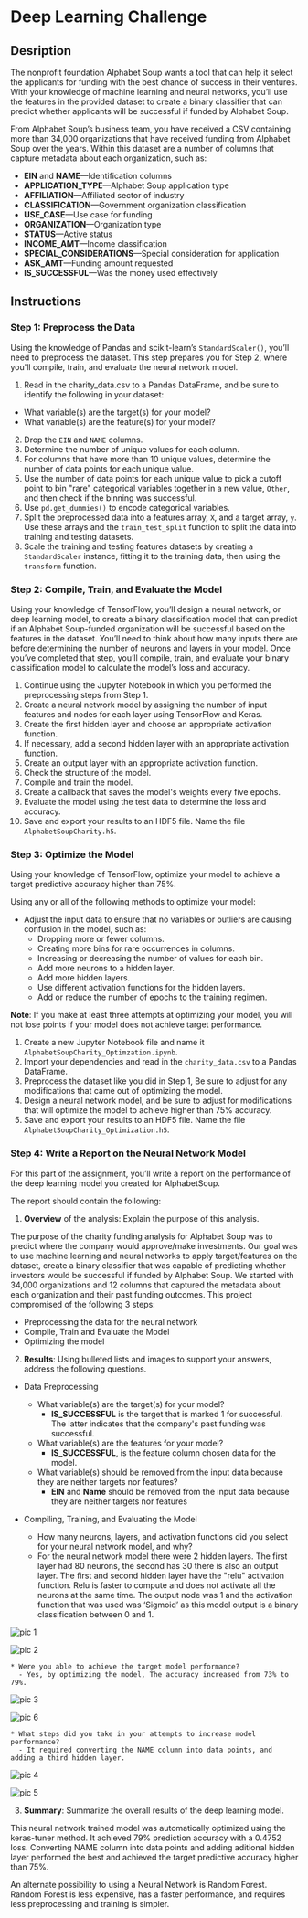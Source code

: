 # Deep Learning Challenge

## Desription
The nonprofit foundation Alphabet Soup wants a tool that can help it select the applicants for funding with the best chance of success in their ventures. With your knowledge of machine learning and neural networks, you’ll use the features in the provided dataset to create a binary classifier that can predict whether applicants will be successful if funded by Alphabet Soup.

From Alphabet Soup’s business team, you have received a CSV containing more than 34,000 organizations that have received funding from Alphabet Soup over the years. Within this dataset are a number of columns that capture metadata about each organization, such as:

* **EIN** and **NAME**—Identification columns
* **APPLICATION_TYPE**—Alphabet Soup application type
* **AFFILIATION**—Affiliated sector of industry
* **CLASSIFICATION**—Government organization classification
* **USE_CASE**—Use case for funding
* **ORGANIZATION**—Organization type
* **STATUS**—Active status
* **INCOME_AMT**—Income classification
* **SPECIAL_CONSIDERATIONS**—Special consideration for application
* **ASK_AMT**—Funding amount requested
* **IS_SUCCESSFUL**—Was the money used effectively

## Instructions

### Step 1: Preprocess the Data

Using the knowledge of Pandas and scikit-learn’s `StandardScaler()`, you’ll need to preprocess the dataset. This step prepares you for Step 2, where you'll compile, train, and evaluate the neural network model.

1. Read in the charity_data.csv to a Pandas DataFrame, and be sure to identify the following in your dataset:
  * What variable(s) are the target(s) for your model?
  * What variable(s) are the feature(s) for your model?
2. Drop the `EIN` and `NAME` columns.
3. Determine the number of unique values for each column.
4. For columns that have more than 10 unique values, determine the number of data points for each unique value.
5. Use the number of data points for each unique value to pick a cutoff point to bin "rare" categorical variables together in a new value, `Other`, and then check if the binning was successful.
6. Use `pd.get_dummies()` to encode categorical variables.
7. Split the preprocessed data into a features array, `X`, and a target array, `y`. Use these arrays and the `train_test_split` function to split the data into training and testing datasets.
8. Scale the training and testing features datasets by creating a `StandardScaler` instance, fitting it to the training data, then using the `transform` function.


### Step 2: Compile, Train, and Evaluate the Model

Using your knowledge of TensorFlow, you’ll design a neural network, or deep learning model, to create a binary classification model that can predict if an Alphabet Soup-funded organization will be successful based on the features in the dataset. You’ll need to think about how many inputs there are before determining the number of neurons and layers in your model. Once you’ve completed that step, you’ll compile, train, and evaluate your binary classification model to calculate the model’s loss and accuracy.

1. Continue using the Jupyter Notebook in which you performed the preprocessing steps from Step 1.
2. Create a neural network model by assigning the number of input features and nodes for each layer using TensorFlow and Keras.
3. Create the first hidden layer and choose an appropriate activation function.
4. If necessary, add a second hidden layer with an appropriate activation function.
5. Create an output layer with an appropriate activation function.
6. Check the structure of the model.
7. Compile and train the model.
8. Create a callback that saves the model's weights every five epochs.
9. Evaluate the model using the test data to determine the loss and accuracy.
10. Save and export your results to an HDF5 file. Name the file `AlphabetSoupCharity.h5`.

### Step 3: Optimize the Model

Using your knowledge of TensorFlow, optimize your model to achieve a target predictive accuracy higher than 75%.

Using any or all of the following methods to optimize your model:

* Adjust the input data to ensure that no variables or outliers are causing confusion in the model, such as:
  * Dropping more or fewer columns.
  * Creating more bins for rare occurrences in columns.
  * Increasing or decreasing the number of values for each bin.
  * Add more neurons to a hidden layer.
  * Add more hidden layers.
  * Use different activation functions for the hidden layers.
  * Add or reduce the number of epochs to the training regimen.

**Note**: If you make at least three attempts at optimizing your model, you will not lose points if your model does not achieve target performance.

1. Create a new Jupyter Notebook file and name it `AlphabetSoupCharity_Optimzation.ipynb`.
2. Import your dependencies and read in the `charity_data.csv` to a Pandas DataFrame.
3. Preprocess the dataset like you did in Step 1, Be sure to adjust for any modifications that came out of optimizing the model.
4. Design a neural network model, and be sure to adjust for modifications that will optimize the model to achieve higher than 75% accuracy.
5. Save and export your results to an HDF5 file. Name the file `AlphabetSoupCharity_Optimization.h5`.

### Step 4: Write a Report on the Neural Network Model

For this part of the assignment, you’ll write a report on the performance of the deep learning model you created for AlphabetSoup.

The report should contain the following:

1. **Overview** of the analysis: Explain the purpose of this analysis.

The purpose of the charity funding analysis for Alphabet Soup was to predict where the company would approve/make investments. Our goal was to use machine learning and neural networks to apply target/features on the dataset, create a binary classifier that was capable of predicting whether investors would be successful if funded by Alphabet Soup. We started with 34,000 organizations and 12 columns that captured the metadata about each organization and their past funding outcomes. This project compromised of the following 3 steps: 
- Preprocessing the data for the neural network 
- Compile, Train and Evaluate the Model 
- Optimizing the model

2. **Results**: Using bulleted lists and images to support your answers, address the following questions.

  * Data Preprocessing
    * What variable(s) are the target(s) for your model?
      - **IS_SUCCESSFUL** is the target that is marked 1 for successful. The latter indicates that the company's past funding was successful.
    * What variable(s) are the features for your model?
      - **IS_SUCCESSFUL**,  is the feature column chosen data for the model.
    * What variable(s) should be removed from the input data because they are neither targets nor features?
      - **EIN** and **Name** should be removed from the input data because they are neither targets nor features
  
* Compiling, Training, and Evaluating the Model
    * How many neurons, layers, and activation functions did you select for your neural network model, and why?
    - For the neural network model there were 2 hidden layers. The first layer had 80 neurons, the second has 30 there is also an output layer. The first and second hidden layer have the "relu" activation function. Relu is faster to compute and does not activate all the neurons at the same time. The output node was 1 and the activation function that was used was ‘Sigmoid’ as this model output is a binary classification between 0 and 1.

   
![pic 1](https://github.com/isekmen/deep-learning-challenge/assets/101214487/d47307e1-50ef-46e9-ac48-08981e1e2a55)

![pic 2](https://github.com/isekmen/deep-learning-challenge/assets/101214487/b92cbd4e-6d3e-4b53-b1a6-8d36a90fbbf5)

    * Were you able to achieve the target model performance?
      - Yes, by optimizing the model, The accuracy increased from 73% to 79%.

![pic 3](https://github.com/isekmen/deep-learning-challenge/assets/101214487/5419ca28-fb1b-4bec-be51-b66f97131d6c)


![pic 6](https://github.com/isekmen/deep-learning-challenge/assets/101214487/78c31e34-070f-40f7-9ef3-52311ef07f7f)

    * What steps did you take in your attempts to increase model performance?
      - It required converting the NAME column into data points, and adding a third hidden layer.

![pic 4](https://github.com/isekmen/deep-learning-challenge/assets/101214487/fbb66473-cfa9-462f-93db-b835a1971fb6)

![pic 5](https://github.com/isekmen/deep-learning-challenge/assets/101214487/14e39172-ab2f-4201-83c0-c20ca95e229d)


3. **Summary**: Summarize the overall results of the deep learning model.

This neural network trained model was automatically optimized using the keras-tuner method. It achieved 79% prediction accuracy with a 0.4752 loss. Converting NAME column into data points and adding aditional hidden layer performed the best and achieved the target predictive accuracy higher than 75%.

An alternate possibility to using a Neural Network is Random Forest. Random Forest is less expensive, has a faster performance, and requires less preprocessing and training is simpler.
